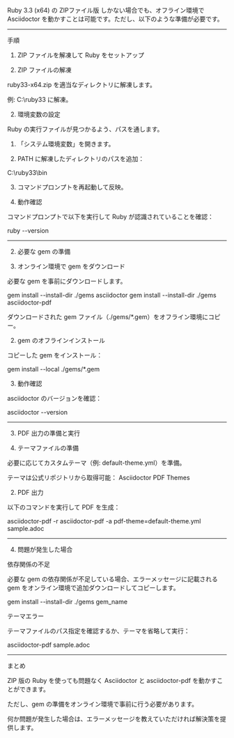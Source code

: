 Ruby 3.3 (x64) の ZIPファイル版 しかない場合でも、オフライン環境で Asciidoctor を動かすことは可能です。ただし、以下のような準備が必要です。


---

手順

1. ZIP ファイルを解凍して Ruby をセットアップ

1. ZIP ファイルの解凍

ruby33-x64.zip を適当なディレクトリに解凍します。

例: C:\ruby33 に解凍。



2. 環境変数の設定

Ruby の実行ファイルが見つかるよう、パスを通します。

1. 「システム環境変数」を開きます。


2. PATH に解凍したディレクトリのパスを追加：

C:\ruby33\bin


3. コマンドプロンプトを再起動して反映。





3. 動作確認

コマンドプロンプトで以下を実行して Ruby が認識されていることを確認：

ruby --version





---

2. 必要な gem の準備

1. オンライン環境で gem をダウンロード

必要な gem を事前にダウンロードします。

gem install --install-dir ./gems asciidoctor
gem install --install-dir ./gems asciidoctor-pdf

ダウンロードされた gem ファイル（./gems/*.gem）をオフライン環境にコピー。



2. gem のオフラインインストール

コピーした gem をインストール：

gem install --local ./gems/*.gem



3. 動作確認

asciidoctor のバージョンを確認：

asciidoctor --version





---

3. PDF 出力の準備と実行

1. テーマファイルの準備

必要に応じてカスタムテーマ（例: default-theme.yml）を準備。

テーマは公式リポジトリから取得可能： Asciidoctor PDF Themes



2. PDF 出力

以下のコマンドを実行して PDF を生成：

asciidoctor-pdf -r asciidoctor-pdf -a pdf-theme=default-theme.yml sample.adoc





---

4. 問題が発生した場合

依存関係の不足

必要な gem の依存関係が不足している場合、エラーメッセージに記載される gem をオンライン環境で追加ダウンロードしてコピーします。

gem install --install-dir ./gems gem_name


テーマエラー

テーマファイルのパス指定を確認するか、テーマを省略して実行：

asciidoctor-pdf sample.adoc




---

まとめ

ZIP 版の Ruby を使っても問題なく Asciidoctor と asciidoctor-pdf を動かすことができます。

ただし、gem の準備をオンライン環境で事前に行う必要があります。

何か問題が発生した場合は、エラーメッセージを教えていただければ解決策を提供します。


